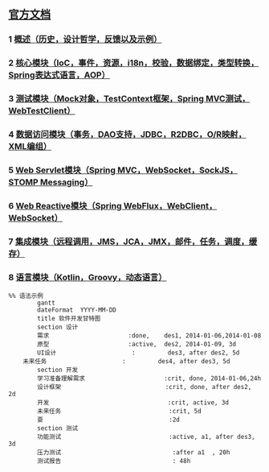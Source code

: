 ##  [官方文档](https://docs.spring.io/spring-framework/docs/current/reference/html/)
### 1 [概述（历史，设计哲学，反馈以及示例）](https://docs.spring.io/spring-framework/docs/current/reference/html/overview.html#overview-philosophy)
### 2 [核心模块（IoC，事件，资源，i18n，校验，数据绑定，类型转换，Spring表达式语言，AOP）](https://docs.spring.io/spring-framework/docs/current/reference/html/core.html#spring-core)
### 3 [测试模块（Mock对象，TestContext框架，Spring MVC测试，WebTestClient）](https://docs.spring.io/spring-framework/docs/current/reference/html/testing.html#testing)
### 4 [数据访问模块（事务，DAO支持，JDBC，R2DBC，O/R映射，XML编组）](https://docs.spring.io/spring-framework/docs/current/reference/html/data-access.html#spring-data-tier)
### 5 [Web Servlet模块（Spring MVC，WebSocket，SockJS，STOMP Messaging）](https://docs.spring.io/spring-framework/docs/current/reference/html/web.html#spring-web)
### 6 [Web Reactive模块（Spring WebFlux，WebClient，WebSocket）](https://docs.spring.io/spring-framework/docs/current/reference/html/web-reactive.html#spring-webflux)
### 7 [集成模块（远程调用，JMS，JCA，JMX，邮件，任务，调度，缓存）](https://docs.spring.io/spring-framework/docs/current/reference/html/integration.html#spring-integration)
### 8 [语言模块（Kotlin，Groovy，动态语言）](https://docs.spring.io/spring-framework/docs/current/reference/html/languages.html)

```mermaid
%% 语法示例
        gantt
        dateFormat  YYYY-MM-DD
        title 软件开发甘特图
        section 设计
        需求                      :done,    des1, 2014-01-06,2014-01-08
        原型                      :active,  des2, 2014-01-09, 3d
        UI设计                     :         des3, after des2, 5d
    未来任务                     :         des4, after des3, 5d
        section 开发
        学习准备理解需求                      :crit, done, 2014-01-06,24h
        设计框架                             :crit, done, after des2, 2d
        开发                                 :crit, active, 3d
        未来任务                              :crit, 5d
        耍                                   :2d
        section 测试
        功能测试                              :active, a1, after des3, 3d
        压力测试                               :after a1  , 20h
        测试报告                               : 48h
```
